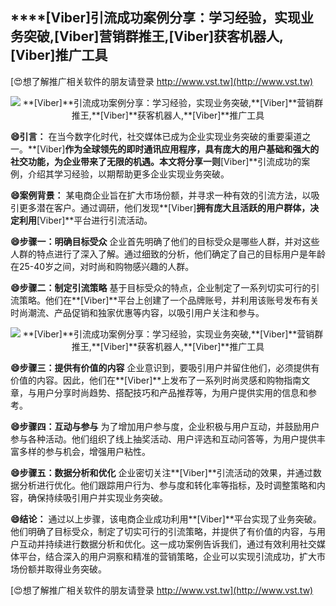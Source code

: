 ## ****[Viber]**引流成功案例分享：学习经验，实现业务突破,**[Viber]**营销群推王,**[Viber]**获客机器人,**[Viber]**推广工具**

[😍想了解推广相关软件的朋友请登录 http://www.vst.tw](http://www.vst.tw)

 <center><img src="https://vst.tw/MP4/tuiguang/png/1.png" alt="**[Viber]**引流成功案例分享：学习经验，实现业务突破,**[Viber]**营销群推王,**[Viber]**获客机器人,**[Viber]**推广工具"></center>

**😄引言：**
在当今数字化时代，社交媒体已成为企业实现业务突破的重要渠道之一。**[Viber]**作为全球领先的即时通讯应用程序，具有庞大的用户基础和强大的社交功能，为企业带来了无限的机遇。本文将分享一则**[Viber]**引流成功的案例，介绍其学习经验，以期帮助更多企业实现业务突破。

**😄案例背景：**
某电商企业旨在扩大市场份额，并寻求一种有效的引流方法，以吸引更多潜在客户。通过调研，他们发现**[Viber]**拥有庞大且活跃的用户群体，决定利用**[Viber]**平台进行引流活动。

**😄步骤一：明确目标受众**
企业首先明确了他们的目标受众是哪些人群，并对这些人群的特点进行了深入了解。通过细致的分析，他们确定了自己的目标用户是年龄在25-40岁之间，对时尚和购物感兴趣的人群。

**😄步骤二：制定引流策略**
基于目标受众的特点，企业制定了一系列切实可行的引流策略。他们在**[Viber]**平台上创建了一个品牌账号，并利用该账号发布有关时尚潮流、产品促销和独家优惠等内容，以吸引用户关注和参与。

 <center><img src="https://vst.tw/MP4/tuiguang/png/8.png" alt="**[Viber]**引流成功案例分享：学习经验，实现业务突破,**[Viber]**营销群推王,**[Viber]**获客机器人,**[Viber]**推广工具"></center>

**😄步骤三：提供有价值的内容**
企业意识到，要吸引用户并留住他们，必须提供有价值的内容。因此，他们在**[Viber]**上发布了一系列时尚灵感和购物指南文章，与用户分享时尚趋势、搭配技巧和产品推荐等，为用户提供实用的信息和参考。

**😄步骤四：互动与参与**
为了增加用户参与度，企业积极与用户互动，并鼓励用户参与各种活动。他们组织了线上抽奖活动、用户评选和互动问答等，为用户提供丰富多样的参与机会，增强用户粘性。

**😄步骤五：数据分析和优化**
企业密切关注**[Viber]**引流活动的效果，并通过数据分析进行优化。他们跟踪用户行为、参与度和转化率等指标，及时调整策略和内容，确保持续吸引用户并实现业务突破。

**😄结论：**
通过以上步骤，该电商企业成功利用**[Viber]**平台实现了业务突破。他们明确了目标受众，制定了切实可行的引流策略，并提供了有价值的内容，与用户互动并持续进行数据分析和优化。这一成功案例告诉我们，通过有效利用社交媒体平台，结合深入的用户洞察和精准的营销策略，企业可以实现引流成功，扩大市场份额并取得业务突破。

[😍想了解推广相关软件的朋友请登录 http://www.vst.tw](http://www.vst.tw)



